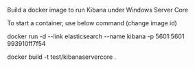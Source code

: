Build a docker image to run Kibana under Windows Server Core

To start a container, use below command (change image id)

docker run -d --link elasticsearch --name kibana -p 5601:5601 993910ff7f54

docker build -t test/kibanaservercore .